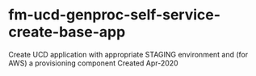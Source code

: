 # fm-ucd-genproc-self-service-create-base-app
Create UCD application with appropriate STAGING environment and (for AWS) a provisioning component
Created Apr-2020

